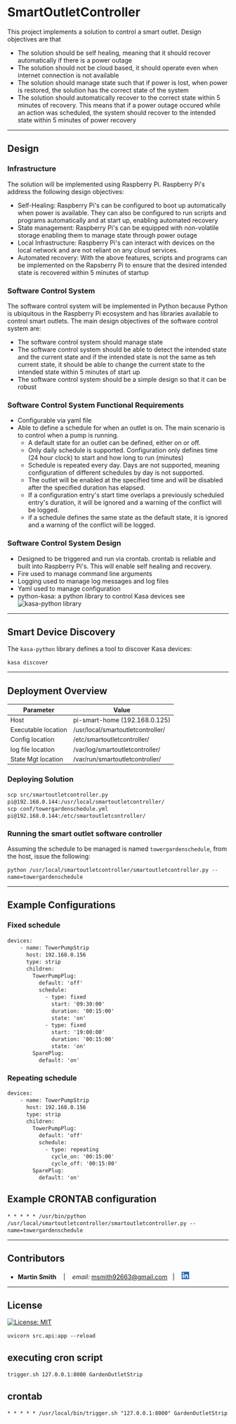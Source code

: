 # SmartOutletController

This project implements a solution to control a smart outlet.  Design objectives are that
* The solution should be self healing, meaning that it should recover automatically if there is a power outage
* The solution should not be cloud based, it should operate even when internet connection is not available
* The solution should manage state such that if power is lost, when power is restored, the solution has the correct state of the system
* The solution should automatically recover to the correct state within 5 minutes of recovery.  This means that if a power outage occured while an action was scheduled, the system should recover to the intended state within 5 minutes of power recovery

---

## Design

### Infrastructure

The solution will be implemented using Raspberry Pi.  Raspberry Pi's address the following design objectives:
* Self-Healing: Raspberry Pi's can be configured to boot up automatically when power is available.  They can also be configured to run scripts and programs automatically and at start up, enabling automated recovery
* State management: Raspberry Pi's can be equipped with non-volatile storage enabling them to manage state through power outage
* Local Infrastructure: Raspberry Pi's can interact with devices on the local network and are not reliant on any cloud services.
* Automated recovery: With the above features, scripts and programs can be implemented on the Rapsberry Pi to ensure that the desired intended state is recovered within 5 minutes of startup

### Software Control System

The software control system will be implemented in Python because Python is ubiquitous in the Raspberry Pi ecosystem and has libraries available to control smart outlets.  The main design objectives of the software control system are:
* The software control system should manage state
* The software control system should be able to detect the intended state and the current state and if the intended state is not the same as teh current state, it should be able to change the current state to the intended state within 5 minutes of start up
* The software control system should be a simple design so that it can be robust

### Software Control System Functional Requirements
* Configurable via yaml file
* Able to define a schedule for when an outlet is on.  The main scenario is to control when a pump is running.
    * A default state for an outlet can be defined, either on or off.
    * Only daily schedule is supported.  Configuration only defines time (24 hour clock) to start and how long to run (minutes)
    * Schedule is repeated every day.  Days are not supported, meaning configuration of different schedules by day is not supported.
    * The outlet will be enabled at the specified time and will be disabled after the specified duration has elapsed.
    * If a configuration entry's start time overlaps a previously scheduled entry's duration, it will be ignored and a warning of the conflict will be logged.
    * if a schedule defines the same state as the default state, it is ignored and a warning of the conflict will be logged.


### Software Control System Design
* Designed to be triggered and run via crontab.  crontab is reliable and built into Raspberry Pi's.  This will enable self healing and recovery.
* Fire used to manage command line arguments
* Logging used to manage log messages and log files
* Yaml used to manage configuration
* python-kasa: a python library to control Kasa devices see ![kasa-python library](https://github.com/python-kasa/python-kasa)

---
## Smart Device Discovery
The `kasa-python` library defines a tool to discover Kasa devices:
```
kasa discover
```

---

## Deployment Overview

| Parameter | Value |
|-----------|-------|
| Host | pi-smart-home (192.168.0.125) |
| Executable location | /usr/local/smartoutletcontroller/ | 
| Config location | /etc/smartoutletcontroller/ |
| log file location | /var/log/smartoutletcontroller/ |
| State Mgt location | /var/run/smartoutletcontroller/ |

### Deploying Solution
```
scp src/smartoutletcontroller.py pi@192.168.0.144:/usr/local/smartoutletcontroller/
scp conf/towergardenschedule.yml pi@192.168.0.144:/etc/smartoutletcontroller/
```

### Running the smart outlet software controller
Assuming the schedule to be managed is named `towergardenschedule`, from the host, issue the following:
```
python /usr/local/smartoutletcontroller/smartoutletcontroller.py --name=towergardenschedule
```
---

## Example Configurations
### Fixed schedule
```
devices:
    - name: TowerPumpStrip
      host: 192.168.0.156
      type: strip
      children: 
        TowerPumpPlug:
          default: 'off'
          schedule:
            - type: fixed
              start: '09:30:00'
              duration: '00:15:00'
              state: 'on'
            - type: fixed
              start: '19:00:00'
              duration: '00:15:00'
              state: 'on'
        SparePlug:
          default: 'on'
```
### Repeating schedule
```
devices:
    - name: TowerPumpStrip
      host: 192.168.0.156
      type: strip
      children: 
        TowerPumpPlug:
          default: 'off'
          schedule:
            - type: repeating
              cycle_on: '00:15:00'
              cycle_off: '00:15:00'
        SparePlug:
          default: 'on'
```

## Example CRONTAB configuration
```
* * * * * /usr/bin/python /usr/local/smartoutletcontroller/smartoutletcontroller.py --name=towergardenschedule
```
---

## Contributors

*  **Martin Smith** <span>&nbsp;&nbsp;</span> |
<span>&nbsp;&nbsp;</span> *email:* msmith92663@gmail.com <span>&nbsp;&nbsp;</span>|
<span>&nbsp;&nbsp;</span> [<img src="images/LI-In-Bug.png" alt="in" width="20"/>](https://www.linkedin.com/in/smithmartinp/)


---

## License

[![License: MIT](https://img.shields.io/badge/License-MIT-yellow.svg)](LICENSE)


```
uvicorn src.api:app --reload 
```

## executing cron script
```
trigger.sh 127.0.0.1:8000 GardenOutletStrip
```

## crontab
```
* * * * * /usr/local/bin/trigger.sh "127.0.0.1:8000" GardenOutletStrip
```